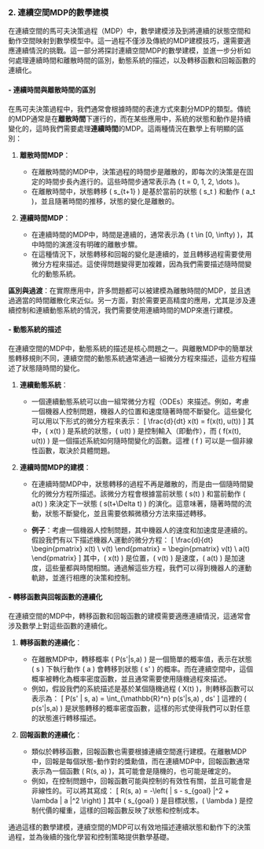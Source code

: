 ### 2. **連續空間MDP的數學建模**

在連續空間的馬可夫決策過程（MDP）中，數學建模涉及到將連續的狀態空間和動作空間映射到數學模型中。這一過程不僅涉及傳統的MDP建模技巧，還需要適應連續情況的挑戰。這一部分將探討連續空間MDP的數學建模，並進一步分析如何處理連續時間和離散時間的區別，動態系統的描述，以及轉移函數和回報函數的連續化。

#### - **連續時間與離散時間的區別**

在馬可夫決策過程中，我們通常會根據時間的表達方式來劃分MDP的類型。傳統的MDP通常是在**離散時間**下運行的，而在某些應用中，系統的狀態和動作是持續變化的，這時我們需要處理**連續時間**的MDP。這兩種情況在數學上有明顯的區別：

1. **離散時間MDP**：
   - 在離散時間的MDP中，決策過程的時間步是離散的，即每次的決策是在固定的時間步長內進行的。這些時間步通常表示為 \( t = 0, 1, 2, \dots \)。
   - 在離散時間中，狀態轉移 \( s_{t+1} \) 是基於當前的狀態 \( s_t \) 和動作 \( a_t \)，並且隨著時間的推移，狀態的變化是離散的。

2. **連續時間MDP**：
   - 在連續時間的MDP中，時間是連續的，通常表示為 \( t \in [0, \infty) \)，其中時間的演進沒有明確的離散步驟。
   - 在這種情況下，狀態轉移和回報的變化是連續的，並且轉移過程需要使用微分方程來描述。這使得問題變得更加複雜，因為我們需要描述隨時間變化的動態系統。

**區別與過渡**：在實際應用中，許多問題都可以被建模為離散時間的MDP，並且透過適當的時間離散化來近似。另一方面，對於需要更高精度的應用，尤其是涉及連續控制和連續動態系統的情況，我們需要使用連續時間的MDP來進行建模。

#### - **動態系統的描述**

在連續空間的MDP中，動態系統的描述是核心問題之一。與離散MDP中的簡單狀態轉移規則不同，連續空間的動態系統通常通過一組微分方程來描述，這些方程描述了狀態隨時間的變化。

1. **連續動態系統**：
   - 一個連續動態系統可以由一組常微分方程（ODEs）來描述。例如，考慮一個機器人控制問題，機器人的位置和速度隨著時間不斷變化。這些變化可以用以下形式的微分方程來表示：
     \[
     \frac{d}{dt} x(t) = f(x(t), u(t))
     \]
     其中，\( x(t) \) 是系統的狀態，\( u(t) \) 是控制輸入（即動作），而 \( f(x(t), u(t)) \) 是一個描述系統如何隨時間變化的函數。這裡 \( f \) 可以是一個非線性函數，取決於具體問題。

2. **連續時間MDP的建模**：
   - 在連續時間MDP中，狀態轉移的過程不再是離散的，而是由一個隨時間變化的微分方程所描述。該微分方程會根據當前狀態 \( s(t) \) 和當前動作 \( a(t) \) 來決定下一狀態 \( s(t+\Delta t) \) 的演化。這意味著，隨著時間的流動，狀態不斷變化，並且需要依賴微積分方法來描述轉移。
   
   - **例子**：考慮一個機器人控制問題，其中機器人的速度和加速度是連續的。假設我們有以下描述機器人運動的微分方程：
     \[
     \frac{d}{dt} \begin{pmatrix} x(t) \\ v(t) \end{pmatrix} = \begin{pmatrix} v(t) \\ a(t) \end{pmatrix}
     \]
     其中，\( x(t) \) 是位置，\( v(t) \) 是速度，\( a(t) \) 是加速度，這些量都與時間相關。通過解這些方程，我們可以得到機器人的運動軌跡，並進行相應的決策和控制。

#### - **轉移函數與回報函數的連續化**

在連續空間的MDP中，轉移函數和回報函數的建模需要適應連續情況，這通常會涉及數學上對這些函數的連續化。

1. **轉移函數的連續化**：
   - 在離散MDP中，轉移概率 \( P(s'|s,a) \) 是一個簡單的概率值，表示在狀態 \( s \) 下執行動作 \( a \) 會轉移到狀態 \( s' \) 的概率。而在連續空間中，這個概率被轉化為概率密度函數，並且通常需要使用隨機過程來描述。
   - 例如，假設我們的系統描述是基於某個隨機過程 \( X(t) \)，則轉移函數可以表示為：
     \[
     P(s' | s, a) = \int_{\mathbb{R}^n} p(s'|s,a) \, ds'
     \]
     這裡的 \( p(s'|s,a) \) 是狀態轉移的概率密度函數，這樣的形式使得我們可以對任意的狀態進行轉移描述。

2. **回報函數的連續化**：
   - 類似於轉移函數，回報函數也需要根據連續空間進行建模。在離散MDP中，回報是每個狀態-動作對的獎勳值，而在連續MDP中，回報函數通常表示為一個函數 \( R(s, a) \)，其可能會是隨機的，也可能是確定的。
   - 例如，在控制問題中，回報函數可能與控制的有效性有關，並且可能會是非線性的。可以將其寫成：
     \[
     R(s, a) = -\left( \| s - s_{goal} \|^2 + \lambda \| a \|^2 \right)
     \]
     其中 \( s_{goal} \) 是目標狀態，\( \lambda \) 是控制代價的權重，這樣的回報函數反映了狀態和控制成本。

通過這樣的數學建模，連續空間的MDP可以有效地描述連續狀態和動作下的決策過程，並為後續的強化學習和控制策略提供數學基礎。